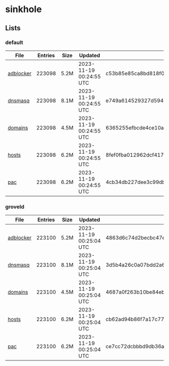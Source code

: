 # sinkhole

## Lists

### default

|File|Entries|Size|Updated|Hash|
|-|-|-|-|-|
|[adblocker](https://raw.githubusercontent.com/groveld/sinkhole/lists/default/adblocker.txt)|223098|5.2M|2023-11-19 00:24:55 UTC|c53b85e85ca8bd818f0688753481101b5906bdec7c5c47a22a97cf25224f7e73|
|[dnsmasq](https://raw.githubusercontent.com/groveld/sinkhole/lists/default/dnsmasq.txt)|223098|8.1M|2023-11-19 00:24:55 UTC|e749a614529327d59479ff14784c46ced6dbcb8fd5d4a4f6379fe21c9bc42cd6|
|[domains](https://raw.githubusercontent.com/groveld/sinkhole/lists/default/domains.txt)|223098|4.5M|2023-11-19 00:24:55 UTC|6365255efbcde4ce10a8c32415fabea69cd54a11a29be09734a28b2ba30d58a7|
|[hosts](https://raw.githubusercontent.com/groveld/sinkhole/lists/default/hosts.txt)|223098|6.2M|2023-11-19 00:24:55 UTC|8fef0fba012962dcf417abf44813f1651add01dcb2eea469a57f43c6530ec52b|
|[pac](https://raw.githubusercontent.com/groveld/sinkhole/lists/default/pac.txt)|223098|6.2M|2023-11-19 00:24:55 UTC|4cb34db227dee3c99dbc0395f237202f011b622ed4b22756c7f544ee05c14f7a|

### groveld

|File|Entries|Size|Updated|Hash|
|-|-|-|-|-|
|[adblocker](https://raw.githubusercontent.com/groveld/sinkhole/lists/groveld/adblocker.txt)|223100|5.2M|2023-11-19 00:25:04 UTC|4863d6c74d2becbc47eabbc33d02dd4ae03ea27b6d7baa990811d3ff228bb755|
|[dnsmasq](https://raw.githubusercontent.com/groveld/sinkhole/lists/groveld/dnsmasq.txt)|223100|8.1M|2023-11-19 00:25:04 UTC|3d5b4a26c0a07bdd2a6f1a24105cd1c42a3d2d3a5e3ab6b37c4c572ed303ac7e|
|[domains](https://raw.githubusercontent.com/groveld/sinkhole/lists/groveld/domains.txt)|223100|4.5M|2023-11-19 00:25:04 UTC|4687a0f263b10be84ebe66025763f887055412c8ca145ecc23dae4f17b29a060|
|[hosts](https://raw.githubusercontent.com/groveld/sinkhole/lists/groveld/hosts.txt)|223100|6.2M|2023-11-19 00:25:04 UTC|cb62ad94b86f7a17c777aebb92b5cf577772f063bfb111bd28ee3ee5677db088|
|[pac](https://raw.githubusercontent.com/groveld/sinkhole/lists/groveld/pac.txt)|223100|6.2M|2023-11-19 00:25:04 UTC|ce7cc72dcbbbd9db36af67c3afec4a06be6f1a3949b01757b88983886aeb0d53|
